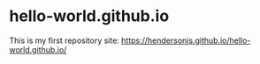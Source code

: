 # hello-world.github.io
This is my first repository
site: https://hendersonjs.github.io/hello-world.github.io/
